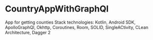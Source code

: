 # CountryAppWithGraphQl
App for getting counties
Stack technologies: Kotlin, Android SDK, ApolloGraphQl, Okhttp, Coroutines, Room, SOLID, SingleACtivity, CLean Architecture, Dagger 2
